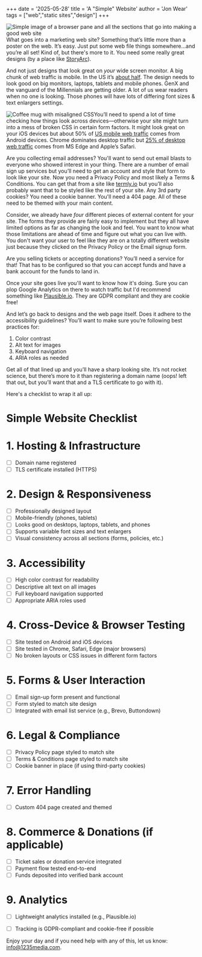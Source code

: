 +++
date = '2025-05-28'
title = 'A "Simple" Website'
author = 'Jon Wear'
tags = ["web","static sites","design"]
+++

<img style="float: left;" src="/images/postweb.png" alt="Simple image of a browser pane and all the sections that go into making a good web site">What goes into a marketing web site?  Something that’s little more than a poster on the web.  It’s easy.  Just put some web file things somewhere…and you’re all set!  Kind of, but there's more to it.  You need some really great designs (by a place like [StoryArc](https://www.storyarcinc.com/)).  


And not just designs that look great on _your_ wide screen monitor.  A big chunk of web traffic is mobile.  In the US it’s [about half](https://gs.statcounter.com/platform-market-share/desktop-mobile-tablet/united-states-of-america#monthly-202404-202504).  The design needs to look good on big monitors, laptops, tablets and mobile phones. GenX and the vanguard of the Millennials are getting older. A lot of us wear readers when no one is looking. Those phones will have lots of differing font sizes & text enlargers settings.

<a href="https://www.amazon.com/3dRose-mug_221166_6-CSS-AWESOME-Tone/dp/B01JZYDR38?_encoding=UTF8&pd_rd_w=uIl5X&content-id=amzn1.sym.255b3518-6e7f-495c-8611-30a58648072e%3Aamzn1.symc.a68f4ca3-28dc-4388-a2cf-24672c480d8f&pf_rd_p=255b3518-6e7f-495c-8611-30a58648072e&pf_rd_r=705MYATT05T8A9CT9HZW&pd_rd_wg=56NQd&pd_rd_r=82b5c590-599f-4eb4-901b-467875d3022b&th=1&linkCode=ll1&tag=jwcode-20&linkId=eb39500991c926d2a435c9acf7f73b87&language=en_US&ref_=as_li_ss_tl"><img style="float: left;" src="/images/badcss.png" alt="Coffee mug with misaligned CSS"></a>
You’ll need to spend a lot of time checking how things look across devices—otherwise your site might turn into a mess of broken CSS in certain form factors. It might look great on your iOS devices but about 50% of [US mobile web traffic](https://gs.statcounter.com/browser-market-share/mobile/united-states-of-america#monthly-202404-202504) comes from Android devices.  Chrome dominates desktop traffic but [25% of desktop web traffic](https://gs.statcounter.com/browser-market-share/desktop/united-states-of-america#monthly-202404-202504) comes from MS Edge and Apple’s Safari.

Are you collecting email addresses?  You'll want to send out email blasts to everyone who showed interest in your thing.  There are a number of email sign up services but you’ll need to get an account and style that form to look like your site.  Now you need a Privacy Policy and most likely a Terms & Conditions.  You can get that from a site like [termly.io](http://termly.io) but you’ll also probably want that to be styled like the rest of your site.  Any 3rd party cookies?  You need a cookie banner.  You'll need a 404 page.  All of these need to be themed with your main content.

Consider, we already have _four_ different pieces of external content for your site.  The forms they provide are fairly easy to implement but they all have limited options as far as changing the look and feel.  You want to know what those limitations are ahead of time and figure out what you can live with.  You don't want your user to feel like they are on a totally different website just because they clicked on the Privacy Policy or the Email signup form.

Are you selling tickets or accepting donations?  You’ll need a service for that!  That has to be configured so that you can accept funds and have a bank account for the funds to land in.

Once your site goes live you'll want to know how it's doing.  Sure you can plop Google Analytics on there to watch traffic but I'd recommend something like [Plausible.io](https://plausible.io).  They are GDPR compliant and they are cookie free!

And let’s go back to designs and the web page itself. Does it adhere to the accessibility guidelines? You’ll want to make sure you’re following best practices for:

1. Color contrast
2. Alt text for images
3. Keyboard navigation
4. ARIA roles as needed

Get all of that lined up and you’ll have a sharp looking site. It’s not rocket science, but there’s more to it than registering a domain name (oops! left that out, but you’ll want that and a TLS certificate to go with it).

Here's a checklist to wrap it all up:

# Simple Website Checklist

# 1. Hosting & Infrastructure
- [ ] Domain name registered
- [ ] TLS certificate installed (HTTPS)

# 2. Design & Responsiveness
- [ ] Professionally designed layout
- [ ] Mobile-friendly (phones, tablets)
- [ ] Looks good on desktops, laptops, tablets, and phones
- [ ] Supports variable font sizes and text enlargers
- [ ] Visual consistency across all sections (forms, policies, etc.)

# 3. Accessibility
- [ ] High color contrast for readability
- [ ] Descriptive alt text on all images
- [ ] Full keyboard navigation supported
- [ ] Appropriate ARIA roles used

# 4. Cross-Device & Browser Testing
- [ ] Site tested on Android and iOS devices
- [ ] Site tested in Chrome, Safari, Edge (major browsers)
- [ ] No broken layouts or CSS issues in different form factors

# 5. Forms & User Interaction
- [ ] Email sign-up form present and functional
- [ ] Form styled to match site design
- [ ] Integrated with email list service (e.g., Brevo, Buttondown)

# 6. Legal & Compliance
- [ ] Privacy Policy page styled to match site
- [ ] Terms & Conditions page styled to match site
- [ ] Cookie banner in place (if using third-party cookies)

# 7. Error Handling
- [ ] Custom 404 page created and themed

# 8. Commerce & Donations (if applicable)
- [ ] Ticket sales or donation service integrated
- [ ] Payment flow tested end-to-end
- [ ] Funds deposited into verified bank account

# 9. Analytics
- [ ] Lightweight analytics installed (e.g., Plausible.io)
- [ ] Tracking is GDPR-compliant and cookie-free if possible


Enjoy your day and if you need help with any of this, let us know: [info@1235media.com](info@1235media.com).
	

